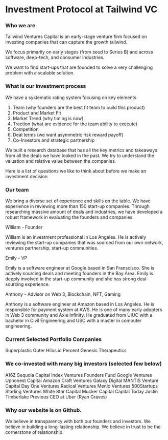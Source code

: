 # Investment Protocol at Tailwind VC

### Who we are
Tailwind Ventures Capital is an early-stage venture firm focused on investing companies that can capture the growth tailwind. 

We focus primarily on early stages (from seed to Series B) and across software, deep-tech, and consumer industries.

We want to find start-ups that are founded to solve a very challenging problem with a scalable solution.

### What is our investment process 
We have a systematic rating system focusing on key elements
1. Team (why founders are the best fit team to build this product)
2. Product and Market Fit 
3. Market Trend (why timing is now)
4. Traction (what are evidence for the team ability to execute)
5. Competition 
6. Deal terms (we want asymmetric risk reward payoff)
7. Co-Investors and strategic partnership

We built a research database that has all the key metrics and takeaways from all the deals we have looked in the past. We try to understand the valuation and relative value between the companies.

Here is a list of questions we like to think about before we make an investment decision

### Our team
We bring a diverse set of experience and skills on the table. We have experience in reviewing more than 150 start-up companies. Through researching massive amount of deals and industries, we have developed a robust framework in evaluating the founders and companies.

William - Founder

William is an investment professional in Los Angeles. He is actively reviewing the start-up companies that was sourced from our own network, ventures partnership, start-up communities. 

Emily - VP

Emily is a software engineer at Google based in San Franscisco. She is actively sourcing deals and meeting founders in the Bay Area. Emily is deeply involved in the start-up community and she has strong deal-sourcing experience.

Anthony - Advisor on Web 3, Blockchain, NFT, Gaming

Anthony is a software engineer at Amazon based in Los Angeles. He is responsible for payment system at AWS. He is one of many early adopters in Web 3 community and Axie Infinity. He graduated from UIUC with a bachelor in Civil Engineering and USC with a master in computer engineering.

### Current Selected Portfolio Companies
Superplastic
Outer
Hilos.io
Percent
Genesis Therapeutics

### We co-invested with many big investors (selected few below)
A16Z
Sequoia Capital
Index Ventures
Founders Fund
Google Ventures
Uphonest Capital
Amazon
Craft Ventures
Galaxy Digital
MANTIS Venture Capital
Day One Ventures
Radical Ventures
Menlo Ventures
500Startups 
Starling Ventures
White Star Capital
Mucker Capital
Capital Today
Justin Timberlake
Previous CEO at Uber (Ryan Graves)


### Why our website is on Github.
We believe in transparency with both our founders and investors.
We believe in building a long-lasting relationship.
We believe in trust to be the cornerstone of relationship.

